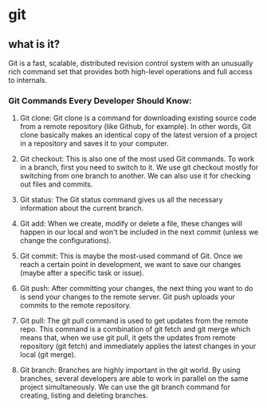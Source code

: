 # git 

## what is it?

Git is a fast, scalable, distributed revision control system with an unusually rich command set that provides both high-level operations and full access to internals.

###  Git Commands Every Developer Should Know:

1. Git clone:
Git clone is a command for downloading existing source code from a remote repository (like Github, for example).
In other words, Git clone basically makes an identical copy of the latest version of a project in a repository 
and saves it to your computer.

2. Git checkout:
This is also one of the most used Git commands. To work in a branch, first you need to switch to it. We use git checkout
mostly for switching from one branch to another. We can also use it for checking out files and commits.

3. Git status:
The Git status command gives us all the necessary information about the current branch. 

4. Git add:
When we create, modify or delete a file, these changes will happen in our local and won't be included
 in the next commit (unless we change the configurations).

5. Git commit:
This is maybe the most-used command of Git. Once we reach a certain point in development, we want to save
 our changes (maybe after a specific task or issue).

6. Git push:
After committing your changes, the next thing you want to do is send your changes to the remote server. 
Git push uploads your commits to the remote repository.

7. Git pull:
The git pull command is used to get updates from the remote repo. This command is a combination of git fetch and git merge which means that,
 when we use git pull, it gets the updates from remote repository (git fetch) and immediately applies the latest changes in your local (git merge).
 
8. Git branch:
Branches are highly important in the git world. By using branches, several developers are able to work in parallel on the same project simultaneously. 
We can use the git branch command for creating, listing and deleting branches.
